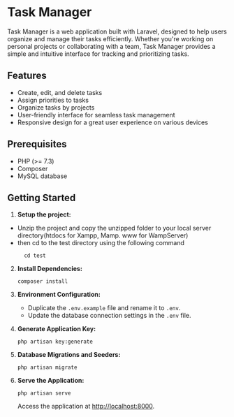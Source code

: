 # Task Manager

Task Manager is a web application built with Laravel, designed to help users organize and manage their tasks efficiently. Whether you're working on personal projects or collaborating with a team, Task Manager provides a simple and intuitive interface for tracking and prioritizing tasks.

## Features

- Create, edit, and delete tasks
- Assign priorities to tasks
- Organize tasks by projects
- User-friendly interface for seamless task management
- Responsive design for a great user experience on various devices

## Prerequisites

- PHP (>= 7.3)
- Composer
- MySQL  database

## Getting Started

1. **Setup the project:**

  - Unzip the project and copy the unzipped folder to your local server directory(htdocs for Xampp, Mamp. www for WampServer)
  - then cd to the test directory using the following command
    ```cli
      cd test
    ```

2. **Install Dependencies:**

    ```cli
    composer install
    ```

3. **Environment Configuration:**

    - Duplicate the `.env.example` file and rename it to `.env`.
    - Update the database connection settings in the `.env` file.

4. **Generate Application Key:**

    ```cli
    php artisan key:generate
    ```

5. **Database Migrations and Seeders:**

    ```cli
    php artisan migrate
    ```



6. **Serve the Application:**

    ```cli
    php artisan serve
    ```

    Access the application at [http://localhost:8000](http://localhost:8000).

